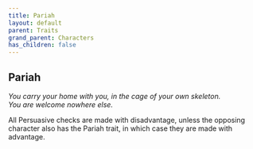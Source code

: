 ```yaml
---
title: Pariah
layout: default
parent: Traits
grand_parent: Characters
has_children: false
---
```


## Pariah

_You carry your home with you, in the cage of your own skeleton._  
_You are welcome nowhere else._

All Persuasive checks are made with disadvantage, unless the opposing character also has the Pariah trait, in which case they are made with advantage.
